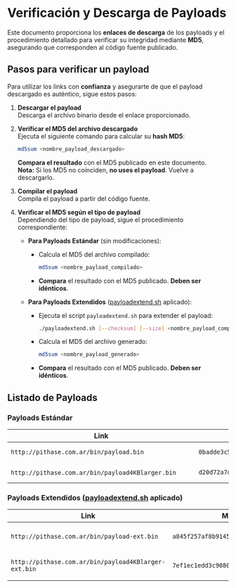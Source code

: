 # Verificación y Descarga de Payloads

Este documento proporciona los **enlaces de descarga** de los payloads y el procedimiento detallado para verificar su integridad mediante **MD5**, asegurando que corresponden al código fuente publicado.

## Pasos para verificar un payload

Para utilizar los links con **confianza** y asegurarte de que el payload descargado es auténtico, sigue estos pasos:

1. **Descargar el payload**  
   Descarga el archivo binario desde el enlace proporcionado.

2. **Verificar el MD5 del archivo descargado**  
   Ejecuta el siguiente comando para calcular su **hash MD5**:
   ```sh
   md5sum <nombre_payload_descargado>
   ```
   **Compara el resultado** con el MD5 publicado en este documento.  
   **Nota:** Si los MD5 no coinciden, **no uses el payload**. Vuelve a descargarlo.

3. **Compilar el payload**  
   Compila el payload a partir del código fuente.

4. **Verificar el MD5 según el tipo de payload**  
   Dependiendo del tipo de payload, sigue el procedimiento correspondiente:

   - **Para Payloads Estándar** (sin modificaciones):
     - Calcula el MD5 del archivo compilado:
       ```sh
       md5sum <nombre_payload_compilado>
       ```
     - **Compara** el resultado con el MD5 publicado. **Deben ser idénticos**.

   - **Para Payloads Extendidos** ([payloadextend.sh](https://github.com/Pithase/asm-payloads-loaders/blob/main/payloadextend.sh) aplicado):
     - Ejecuta el script `payloadextend.sh` para extender el payload:
       ```sh
       ./payloadextend.sh [--checksum] [--size] <nombre_payload_compilado>
       ```
     - Calcula el MD5 del archivo generado:
       ```sh
       md5sum <nombre_payload_generado>
       ```
     - **Compara** el resultado con el MD5 publicado. **Deben ser idénticos**.

## Listado de Payloads

### Payloads Estándar

| Link | MD5 | Tamaño |
|------|-----|-------:|
| `http://pithase.com.ar/bin/payload.bin` | `0badde3c53e0cf86c52fffa1ea41ef27` | 49 bytes |
| `http://pithase.com.ar/bin/payload4KBlarger.bin`⠀⠀⠀ | `d20d72a7d7c05ed70d58aceec8031f29` | 5.088 bytes |

### Payloads Extendidos ([payloadextend.sh](https://github.com/Pithase/asm-payloads-loaders/blob/main/payloadextend.sh) aplicado)

| Link | MD5 | Tamaño | Argumentos |
|------|-----|-------:|------------|
| `http://pithase.com.ar/bin/payload-ext.bin` | `a845f257af8b9145ef61b17d2fb64db6` | 55 bytes | --checksum --size |
| `http://pithase.com.ar/bin/payload4KBlarger-ext.bin` | `7ef1ec1edd3c9080d6a7118afbbaf429` | 5.094 bytes | --checksum --size |
